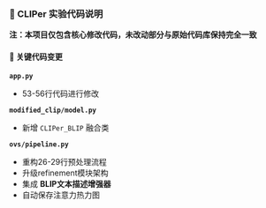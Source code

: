 ### 🔧 CLIPer 实验代码说明

**注：本项目仅包含核心修改代码，未改动部分与原始代码库保持完全一致**

#### 📝 关键代码变更
**`app.py`**
- 53-56行代码进行修改

**`modified_clip/model.py`**
- 新增 `CLIPer_BLIP` 融合类

**`ovs/pipeline.py`** 
- 重构26-29行预处理流程
- 升级refinement模块架构
- 集成 **BLIP文本描述增强器** 
- 自动保存注意力热力图
